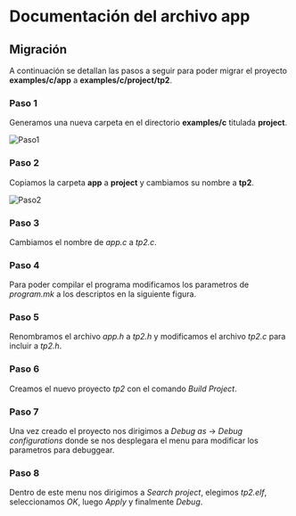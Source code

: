 # **Documentación del archivo app**


## **Migración**
A continuación se detallan las pasos a seguir para poder migrar el proyecto **examples/c/app** a **examples/c/project/tp2**.


### **Paso 1**

Generamos una nueva carpeta en el directorio **examples/c** titulada **project**.

![Paso1](https://user-images.githubusercontent.com/65372063/84198875-97ef5d00-aa7a-11ea-8e99-9e8621a6c666.png)


### **Paso 2**

Copiamos la carpeta **app** a **project** y cambiamos su nombre a **tp2**.

![Paso2](https://user-images.githubusercontent.com/65372063/84199417-82c6fe00-aa7b-11ea-8ef4-9320ecd67559.png)

### **Paso 3**

Cambiamos el nombre de *app.c* a *tp2.c*.

### **Paso 4**

Para poder compilar el programa modificamos los parametros de *program.mk* a los descriptos en la siguiente figura.

### **Paso 5**

Renombramos el archivo *app.h* a *tp2.h* y modificamos el archivo *tp2.c* para incluir a *tp2.h*.

### **Paso 6**

Creamos el nuevo proyecto *tp2* con el comando *Build Project*.

### **Paso 7**

Una vez creado el proyecto nos dirigimos a *Debug as* -> *Debug configurations* donde se nos desplegara el menu para modificar los parametros para debuggear.

### **Paso 8**

Dentro de este menu nos dirigimos a *Search project*, elegimos *tp2.elf*, seleccionamos *OK*, luego *Apply* y finalmente *Debug*.


